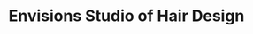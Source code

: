 ---
title: "Envisions Studio of Hair Design"
url: /erie/envisions-studio-of-hair-design/
shop: hairdresser
---